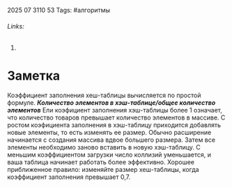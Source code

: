 2025 07 3110 53
Tags: #алгоритмы 
###### Links: 
1) 
# Заметка
Коэффициент заполнения хеш-таблицы вычисляется по простой формуле.
***Количество элементов в хэш-таблице/общее количество элементов***
Ели коэфициент заполнения хэш-таблицы более 1 означает, что количество товаров превышает количество элементов в массиве. 
С ростом коэфициента заполнения в хэш-таблицу приходится добавлять новые элементы, то есть изменять ее размер. Обычно расширение начинается с создания массива вдвое большего размера. Затем все элементы необходимо заново вставить в новую хэш-таблицу.
С меньшим коэффициентом загрузки число коллизий уменьшается, и ваша таблица начинает работать более эффективно. Хорошее приближенное правило:  изменяйте размер хеш-таблицы, когда коэффициент заполнения превышает 0,7.